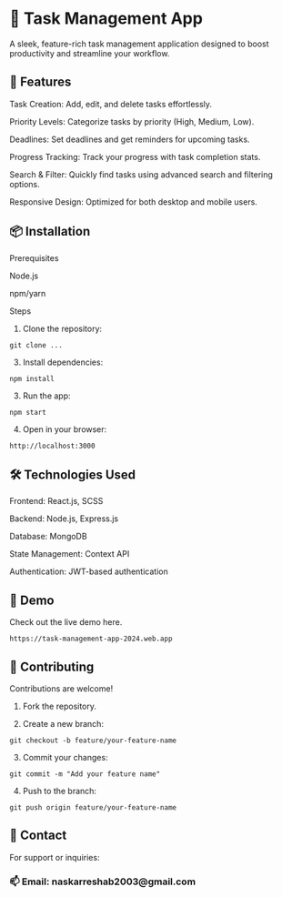 <h1>📝 Task Management App</h1>

A sleek, feature-rich task management application designed to boost productivity and streamline your workflow.

<h2>🚀 Features</h2>

Task Creation: Add, edit, and delete tasks effortlessly.

Priority Levels: Categorize tasks by priority (High, Medium, Low).

Deadlines: Set deadlines and get reminders for upcoming tasks.

Progress Tracking: Track your progress with task completion stats.

Search & Filter: Quickly find tasks using advanced search and filtering options.

Responsive Design: Optimized for both desktop and mobile users.


<h2>📦 Installation</h2>

Prerequisites

Node.js

npm/yarn


Steps

1. Clone the repository:
```shell
git clone ...
```

3. Install dependencies:
```shell
npm install
```

3. Run the app:
```shell
npm start
```

4. Open in your browser:
```shell
http://localhost:3000
```


<h2>🛠️ Technologies Used</h2>

Frontend: React.js, SCSS

Backend: Node.js, Express.js

Database: MongoDB

State Management: Context API

Authentication: JWT-based authentication


<h2>🌟 Demo</h2>

Check out the live demo here.
```shell
https://task-management-app-2024.web.app
```
<h2>🤝 Contributing</h2>

Contributions are welcome!

1. Fork the repository.


2. Create a new branch:
```shell
git checkout -b feature/your-feature-name
```

3. Commit your changes:
```shell
git commit -m "Add your feature name"
```

4. Push to the branch:
```shell
git push origin feature/your-feature-name
``` 

<h2>📧 Contact</h2>

For support or inquiries:
<h3>📫 Email: naskarreshab2003@gmail.com</h3>
